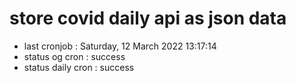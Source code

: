 # store covid daily api as json data

- last cronjob : Saturday, 12 March 2022 13:17:14
- status og cron : success
- status daily cron : success
      
      